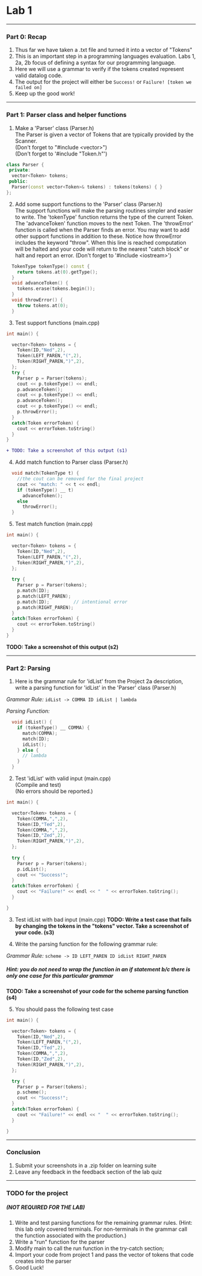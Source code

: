 # Lab 1
---
### Part 0: Recap
1. Thus far we have taken a .txt file and turned it into a vector of "Tokens"
2. This is an important step in a programming languages evaluation. Labs 1, 2a, 2b focus of defining a syntax for our programming language. 
3. Here we will use a grammar to verify if the tokens created represent valid datalog code. 
4. The output for the project will either be `Success!` or `Failure! [token we failed on]`
5. Keep up the good work!

---
### Part 1: Parser class and helper functions

1. Make a 'Parser' class (Parser.h)  
The Parser is given a vector of Tokens that are typically provided by the Scanner.  
(Don't forget to "#include \<vector\>")  
(Don't forget to '#include "Token.h"')
```c++
class Parser {
 private:
  vector<Token> tokens;
 public:
  Parser(const vector<Token>& tokens) : tokens(tokens) { }
};
```

2. Add some support functions to the 'Parser' class (Parser.h)  
The support functions will make the parsing routines simpler and easier to write. The 'tokenType' function returns the type of the current Token. The 'advanceToken' function moves to the next Token. The 'throwError' function is called when the Parser finds an error. You may want to add other support functions in addition to these. Notice how throwError includes the keyword "throw". When this line is reached computation will be halted and your code will return to the nearest "catch block" or halt and report an error.
(Don't forget to '#include \<iostream\>')

```c++
  TokenType tokenType() const {
    return tokens.at(0).getType();
  }
  void advanceToken() {
    tokens.erase(tokens.begin());
  }
  void throwError() {
    throw tokens.at(0);
  }
```

3. Test support functions (main.cpp)
~~~c++
int main() {

  vector<Token> tokens = {
    Token(ID,"Ned",2),
    Token(LEFT_PAREN,"(",2),
    Token(RIGHT_PAREN,")",2),
  };
  try {
    Parser p = Parser(tokens);
    cout << p.tokenType() << endl;
    p.advanceToken();
    cout << p.tokenType() << endl;
    p.advanceToken();
    cout << p.tokenType() << endl;
    p.throwError();
  }
  catch(Token errorToken) {
    cout << errorToken.toString()
  }
}
~~~
```diff
+ TODO: Take a screenshot of this output (s1)
```
4. Add match function to Parser class (Parser.h)
~~~c++
  void match(TokenType t) {
    //the cout can be removed for the final project
    cout << "match: " << t << endl;
    if (tokenType() __ t)
      advanceToken();
    else
      throwError();
  }
~~~

5. Test match function (main.cpp)
~~~c++
int main() {

  vector<Token> tokens = {
    Token(ID,"Ned",2),
    Token(LEFT_PAREN,"(",2),
    Token(RIGHT_PAREN,")",2),
  };
  
  try {
    Parser p = Parser(tokens);
    p.match(ID);
    p.match(LEFT_PAREN);
    p.match(ID);         // intentional error
    p.match(RIGHT_PAREN);
  }
  catch(Token errorToken) {
    cout << errorToken.toString()
  }
}
~~~
__TODO: Take a screenshot of this output (s2)__

---
### Part 2: Parsing

1. Here is the grammar rule for 'idList' from the Project 2a description, write a parsing function for 'idList' in the 'Parser' class (Parser.h)

*Grammar Rule:*
`idList -> COMMA ID idList | lambda`

*Parsing Function:*
~~~c++
  void idList() {
    if (tokenType() __ COMMA) {
      match(COMMA);
      match(ID);
      idList();
    } else {
      // lambda
    }
  }
~~~

2. Test 'idList' with valid input (main.cpp)  
(Compile and test)  
(No errors should be reported.)

~~~c++
int main() {

  vector<Token> tokens = {
    Token(COMMA,",",2),
    Token(ID,"Ted",2),
    Token(COMMA,",",2),
    Token(ID,"Zed",2),
    Token(RIGHT_PAREN,")",2),
  };
  
  try {
    Parser p = Parser(tokens);
    p.idList();
	cout << "Success!";
  }
  catch(Token errorToken) {
    cout << "Failure!" << endl << "  " << errorToken.toString(); 
  }

}
~~~

3. Test idList with bad input (main.cpp)
__TODO: Write a test case that fails by changing the tokens in the "tokens" vector. Take a screenshot of your code. (s3)__

4. Write the parsing function for the following grammar rule:

*Grammar Rule:*
`scheme -> ID LEFT_PAREN ID idList RIGHT_PAREN`

##### Hint: you do not need to wrap the function in an if statement b/c there is only one case for this particular grammar
__TODO: Take a screenshot of your code for the scheme parsing function (s4)__

5. You should pass the following test case
~~~c++
int main() {

  vector<Token> tokens = {
    Token(ID,"Ned",2),
    Token(LEFT_PAREN,"(",2),
    Token(ID,"Ted",2),
    Token(COMMA,",",2),
    Token(ID,"Zed",2),
    Token(RIGHT_PAREN,")",2),
  };

  try {
    Parser p = Parser(tokens);
    p.scheme();
	cout << "Success!";
  }
  catch(Token errorToken) {
    cout << "Failure!" << endl << "  " << errorToken.toString(); 
  }

}
~~~

---
### Conclusion
1. Submit your screenshots in a .zip folder on learning suite
2. Leave any feedback in the feedback section of the lab quiz

---
### TODO for the project 
##### (NOT REQUIRED FOR THE LAB)
1.  Write and test parsing functions for the remaining grammar rules.
(Hint: this lab only covered terminals. For non-terminals in the grammar call the function associated with the production.)
2. Write a "run" function for the parser
3. Modify main to call the run function in the try-catch section;
4. Import your code from project 1 and pass the vector of tokens that code creates into the parser
5. Good Luck!
